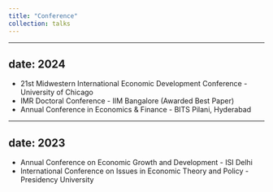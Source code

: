 ```yaml
---
title: "Conference"
collection: talks
---
```


---
date: 2024
---
- 21st Midwestern International Economic Development Conference - University of Chicago 
- IMR Doctoral Conference - IIM Bangalore (Awarded Best Paper)
- Annual Conference in Economics & Finance - BITS Pilani, Hyderabad
  
---
date: 2023
---
- Annual Conference on Economic Growth and Development - ISI Delhi
- International Conference on Issues in Economic Theory and Policy - Presidency University
